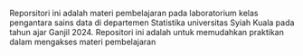 Reporsitori ini adalah materi pembelajaran pada laboratorium kelas pengantara sains data di departemen Statistika universitas Syiah Kuala pada tahun ajar Ganjil 2024. Repositori ini adalah untuk memudahkan praktikan dalam mengakses materi pembelajaran

